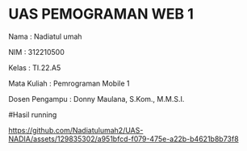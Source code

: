 # UAS PEMOGRAMAN WEB 1

Nama  : Nadiatul umah

NIM   : 312210500

Kelas : TI.22.A5

Mata Kuliah    : Pemrograman Mobile 1

Dosen Pengampu : Donny Maulana, S.Kom., M.M.S.I.

#Hasil running

https://github.com/Nadiatulumah2/UAS-NADIA/assets/129835302/a951bfcd-f079-475e-a22b-b4621b8b73f8



